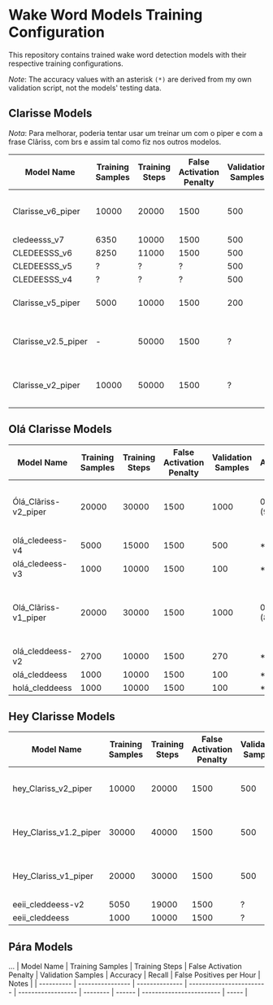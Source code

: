 # Wake Word Models Training Configuration

This repository contains trained wake word detection models with their respective training configurations.

*Note*: The accuracy values with an asterisk `(*)` are derived from my own validation script, not the models' testing data.

## Clarisse Models

*Nota*: Para melhorar, poderia tentar usar um treinar um com o piper e com a frase Clãriss, com brs e assim tal como fiz nos outros modelos.

| Model Name          | Training Samples | Training Steps | False Activation Penalty | Validation Samples | Accuracy        | Recall | False Positives per Hour | Notes                             |
| ------------------- | ---------------- | -------------- | ------------------------ | ------------------ | --------------- | ------ | ------------------------ | --------------------------------- |
| Clarisse_v6_piper   | 10000            | 20000          | 1500                     | 500                | 0.757 *(48%)    | 0.516  | 0.0                      | (Tugao, Rita, Espanhol, Italiano) |
| cledeesss_v7        | 6350             | 10000          | 1500                     | 500                | *80.76%         | ?      | ?                        | Colab                             |
| CLEDEESSS_v6        | 8250             | 11000          | 1500                     | 500                | *82.68%         | ?      | ?                        | Colab                             |
| CLEDEESSS_v5        | ?                | ?              | ?                        | 500                | *83.63%         | ?      | ?                        | Colab                             |
| CLEDEESSS_v4        | ?                | ?              | ?                        | 500                | *85.90%         | ?      | ?                        | Colab                             |
| Clarisse_v5_piper   | 5000             | 10000          | 1500                     | 200                | 0.6675 *(baixa) | 0.335  | 0.0                      | (Tugao, Espanhol, italiano)       |
| Clarisse_v2.5_piper | -                | 50000          | 1500                     | ?                  | *55.08%         | ?      | ?                        | (Just Tugao e Rita voices)        |
| Clarisse_v2_piper   | 10000            | 50000          | 1500                     | ?                  | *47.67%         | ?      | ?                        | (Just Tugao e Rita voices)        |

## Olá Clarisse Models

| Model Name           | Training Samples | Training Steps | False Activation Penalty | Validation Samples | Accuracy    | Recall | False Positives per Hour | Notes                                         |
| -------------------- | ---------------- | -------------- | ------------------------ | ------------------ | ----------- | ------ | ------------------------ | --------------------------------------------- |
| Ólá_Clãriss-v2_piper | 20000            | 30000          | 1500                     | 1000               | 0.79 *(95%) | 0.58   | 0.7                      | Ólá Clãriss(?) (PTs, BRs, Espanhol)           |
| olá_cledeess-v4      | 5000             | 15000          | 1500                     | 500                | *95%        | -      | -                        | Colab                                         |
| olá_cledeess-v3      | 1000             | 10000          | 1500                     | 100                | *90%        | ?      | ?                        | Colab                                         |
| Olá_Clãriss-v1_piper | 20000            | 30000          | 1500                     | 1000               | 0.84 *(88%) | 0.68   | 0.35                     | Olá Clãriss(?) (PTs, BRs, Espanhol, Italiano) |
| olá_cleddeess-v2     | 2700             | 10000          | 1500                     | 270                | *61%        | ?      | ?                        | Colab                                         |
| olá_cleddeess        | 1000             | 10000          | 1500                     | 100                | *78%        | ?      | ?                        | Colab                                         |
| holá_cleddeess       | 1000             | 10000          | 1500                     | 100                | *40%        | ?      | ?                        | Colab                                         |

## Hey Clarisse Models

| Model Name             | Training Samples | Training Steps | False Activation Penalty | Validation Samples | Accuracy | Recall | False Positives per Hour | Notes                             |
| ---------------------- | ---------------- | -------------- | ------------------------ | ------------------ | -------- | ------ | ------------------------ | --------------------------------- |
| hey_Clariss_v2_piper   | 10000            | 20000          | 1500                     | 500                | 0.74     | 0.48   | 0.7                      | Clãriss (PTs, BRs, Espanhol)      |
| Hey_Clariss_v1.2_piper | 30000            | 40000          | 1500                     | 500                | 0.81     | 0.62   | 1.07                     | Clariss (PTs, Espanhol, Italiano) |
| Hey_Clariss_v1_piper   | 20000            | 30000          | 1500                     | 500                | 0.80     | 0.60   | 0.5                      | Clariss (PTs, Espanhol, Italiano) |
| eeii_cleddeess-v2      | 5050             | 19000          | 1500                     | ?                  | *62%     | ?      | ?                        | Colab                             |
| eeii_cleddeess         | 1000             | 10000          | 1500                     | ?                  | *59%     | ?      | ?                        | Colab                             |


## Pára Models

...
| Model Name | Training Samples | Training Steps | False Activation Penalty | Validation Samples | Accuracy | Recall | False Positives per Hour | Notes |
| ---------- | ---------------- | -------------- | ------------------------ | ------------------ | -------- | ------ | ------------------------ | ----- |